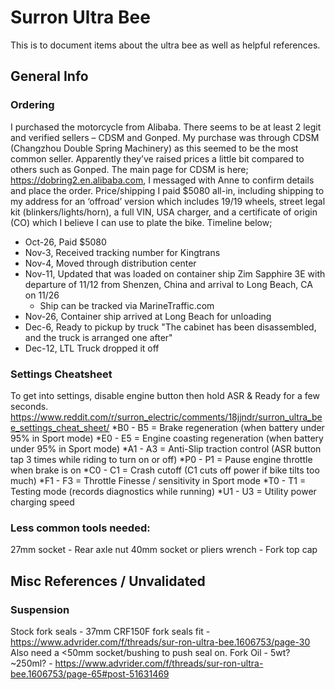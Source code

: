 # Surron Ultra Bee
This is to document items about the ultra bee as well as helpful references.

## General Info

### Ordering
I purchased the motorcycle from Alibaba. There seems to be at least 2 legit and verified sellers – CDSM and Gonped. My purchase was through CDSM (Changzhou Double Spring Machinery) as this seemed to be the most common seller. Apparently they’ve raised prices a little bit compared to others such as Gonped. The main page for CDSM is here; https://dobring2.en.alibaba.com, I messaged with Anne to confirm details and place the order.
Price/shipping I paid $5080 all-in, including shipping to my address for an ‘offroad’ version which includes 19/19 wheels, street legal kit (blinkers/lights/horn), a full VIN, USA charger, and a certificate of origin (CO) which I believe I can use to plate the bike.
Timeline below;
* Oct-26, Paid $5080
* Nov-3, Received tracking number for Kingtrans
* Nov-4, Moved through distribution center
* Nov-11, Updated that was loaded on container ship Zim Sapphire 3E with departure of 11/12 from Shenzen, China and arrival to Long Beach, CA on 11/26
    * Ship can be tracked via MarineTraffic.com
* Nov-26, Container ship arrived at Long Beach for unloading
* Dec-6, Ready to pickup by truck "The cabinet has been disassembled, and the truck is arranged one after"
* Dec-12, LTL Truck dropped it off

### Settings Cheatsheet
To get into settings, disable engine button then hold ASR & Ready for a few seconds.
https://www.reddit.com/r/surron_electric/comments/18jjndr/surron_ultra_bee_settings_cheat_sheet/
*B0 - B5 = Brake regeneration (when battery under 95% in Sport mode)
*E0 - E5 = Engine coasting regeneration (when battery under 95% in Sport mode)
*A1 - A3 = Anti-Slip traction control (ASR button tap 3 times while riding to turn on or off)
*P0 - P1 = Pause engine throttle when brake is on
*C0 - C1 = Crash cutoff (C1 cuts off power if bike tilts too much)
*F1 - F3 = Throttle Finesse / sensitivity in Sport mode
*T0 - T1 = Testing mode (records diagnostics while running)
*U1 - U3 = Utility power charging speed

### Less common tools needed:
27mm socket - Rear axle nut
40mm socket or pliers wrench - Fork top cap

## Misc References / Unvalidated
### Suspension
Stock fork seals - 37mm CRF150F fork seals fit - https://www.advrider.com/f/threads/sur-ron-ultra-bee.1606753/page-30
   Also need a <50mm socket/bushing to push seal on.
Fork Oil - 5wt? ~250ml? - https://www.advrider.com/f/threads/sur-ron-ultra-bee.1606753/page-65#post-51631469







